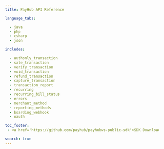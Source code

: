 ```yaml
---
title: PayHub API Reference

language_tabs:

  - java
  - php
  - csharp
  - json

includes:

  - authonly_transaction
  - sale_transaction
  - verify_transaction
  - void_transaction
  - refund_transaction
  - capture_transaction
  - transaction_report
  - recurring
  - recurring_bill_status
  - errors
  - merchant_method
  - reporting_methods
  - boarding_webhook
  - oauth

toc_footer:
 - <a href='https://github.com/payhub/payhubws-public-sdk'>SDK Download</a>

search: true
---
```

